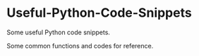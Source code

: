 # Useful-Python-Code-Snippets
Some useful Python code snippets.

Some common functions and codes for reference.
